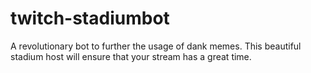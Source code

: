 # twitch-stadiumbot
A revolutionary bot to further the usage of dank memes. This beautiful stadium host will ensure that your stream has a great time.
